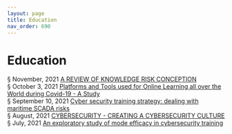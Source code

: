 ```yaml
---
layout: page
title: Education 
nav_order: 690 
---
```


# Education 
§ November, 2021 [A REVIEW OF KNOWLEDGE RISK CONCEPTION](https://archive-a.bsafes.com/docs/A/A-REVIEW-OF-KNOWLEDGE-RISK-CONCEPTION/)  
§ October 3, 2021 [Platforms and Tools used for Online Learning all over the World during Covid-19 - A Study](https://archive-p.bsafes.com/docs/P/Platforms-and-Tools-used-for-Online-Learning-all-over-the-World-during-Covid-A-Study/)  
§ September 10, 2021 [Cyber security training strategy: dealing with maritime SCADA risks](https://archive-c.bsafes.com/docs/C/Cyber-security-training-strategy-dealing-with-maritime-SCADA-risks/)  
§ August, 2021 [CYBERSECURITY - CREATING A CYBERSECURITY CULTURE](https://archive-c.bsafes.com/docs/C/CYBERSECURITY-CREATING-A-CYBERSECURITY-CULTURE/)  
§ July, 2021 [An exploratory study of mode efficacy in cybersecurity training](https://archive-a.bsafes.com/docs/A/An-exploratory-study-of-mode-efficacy-in-cybersecurity-training/)  

